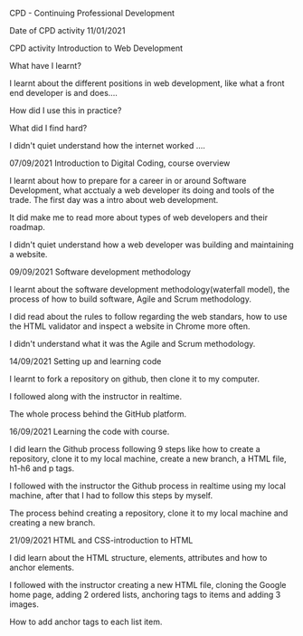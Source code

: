CPD - Continuing Professional Development

Date of CPD activity
11/01/2021

CPD activity
Introduction to Web Development

What have I learnt?

I learnt about the different positions in web development, like what a front end developer is and does....

How did I use this in practice?

What did I find hard?

I didn't quiet understand how the internet worked ....



07/09/2021  Introduction to Digital Coding, course overview

I learnt about how to prepare for a career in or around Software Development, what acctualy a web developer its doing and tools of the trade. The first day was a intro about web development.

It did make me to read more about types of web developers and their roadmap.

I didn't quiet understand how a web developer was building and maintaining a website.



09/09/2021  Software development methodology

I learnt about the software development methodology(waterfall model), the process of how to build software, Agile and Scrum methodology.

I did read about the rules to follow regarding the web standars, how to use the HTML validator and inspect a website in Chrome more often.

I didn't understand what it was the Agile and Scrum methodology.



14/09/2021  Setting up and learning code 

I learnt to fork a repository on github, then clone it to my computer.

I followed along with the instructor in realtime.

The whole process behind the GitHub platform.



16/09/2021  Learning the code with course.

I did learn the Github process following 9 steps like how to create a repository, clone it to my local machine, create a new branch, a HTML file, h1-h6 and p tags.

I followed with the instructor the Github process in realtime using my local machine, after that I had to follow this steps by myself.

The process behind creating a repository, clone it to my local machine and creating a new branch.



21/09/2021  HTML and CSS-introduction to HTML
   
I did learn about the HTML structure, elements, attributes and how to anchor elements.

I followed with the instructor creating a new HTML file, cloning the Google home page, adding 2 ordered lists, anchoring tags to items and adding 3 images.

How to add anchor tags to each list item.
